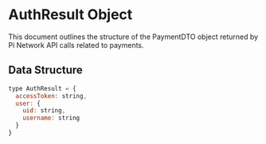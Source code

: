 # AuthResult Object

This document outlines the structure of the PaymentDTO object returned by Pi Network API calls related to payments.

## Data Structure

```javascript
type AuthResult = {
  accessToken: string,
  user: {
    uid: string,
    username: string
  }
}
```